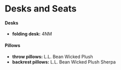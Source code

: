 # Desks and Seats

#### Desks

- **folding desk:** 4NM

#### Pillows

- **throw pillows:** L.L. Bean Wicked Plush
- **backrest pillows:** L.L. Bean Wicked Plush Sherpa